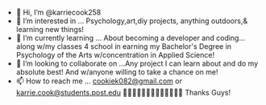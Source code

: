 - 👋 Hi, I’m @karriecook258
- 👀 I’m interested in ... Psychology,art,diy projects, anything outdoors,& learning new things!
- 🌱 I’m currently learning ... About becoming a developer and coding... along w/my classes 4 school in earning my Bachelor's Degree in Psychology of the Arts w/concentration in Applied Science!
- 💞️ I’m looking to collaborate on ...Any project I can learn about and do my absolute best! And w/anyone willing to take a chance on me!
- 📫 How to reach me ... cookiek082@gmail.com or karrie.cook@students.post.edu
🤘🏻💜🙋🏻‍♀️🌺✌🏻👊🏻🤚🏻 Thanks Guys! 
<!---
karriecook258/karriecook258 is a ✨ special ✨ repository because its `README.md` (this file) appears on your GitHub profile.
You can click the Preview link to take a look at your changes.
--->
